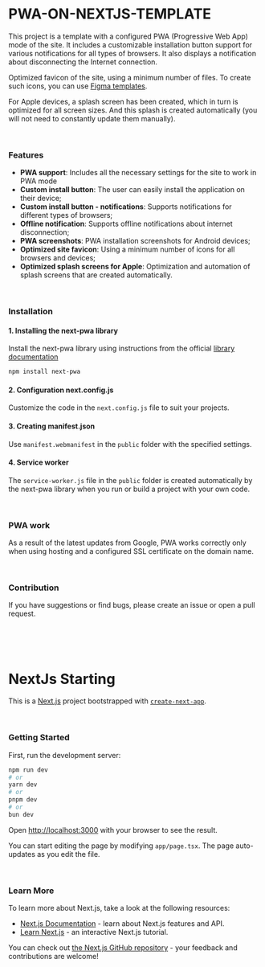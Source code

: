 # PWA-ON-NEXTJS-TEMPLATE

This project is a template with a configured PWA (Progressive Web App) mode of the site. It includes a customizable installation button support for various notifications for all types of browsers. It also displays a notification about disconnecting the Internet connection.

Optimized favicon of the site, using a minimum number of files. To create such icons, you can use [Figma templates](https://www.figma.com/community/file/1380577671249157222/website-icon-adaptation).

For Apple devices, a splash screen has been created, which in turn is optimized for all screen sizes. And this splash is created automatically (you will not need to constantly update them manually).

<br />

### Features

- **PWA support**: Includes all the necessary settings for the site to work in PWA mode
- **Custom install button**: The user can easily install the application on their device;
- **Custom install button - notifications**: Supports notifications for different types of browsers;
- **Offline notification**: Supports offline notifications about internet disconnection;
- **PWA screenshots**: PWA installation screenshots for Android devices;
- **Optimized site favicon**: Using a minimum number of icons for all browsers and devices;
- **Optimized splash screens for Apple**: Optimization and automation of splash screens that are created automatically.

<br />

### Installation

#### 1. Installing the next-pwa library

Install the next-pwa library using instructions from the official [library documentation](https://www.npmjs.com/package/next-pwa)

```bash
npm install next-pwa
```

#### 2. Configuration next.config.js

Customize the code in the `next.config.js` file to suit your projects.

#### 3. Creating manifest.json

Use `manifest.webmanifest` in the `public` folder with the specified settings.

#### 4. Service worker

The `service-worker.js` file in the `public` folder is created automatically by the next-pwa library when you run or build a project with your own code.

<br />

### PWA work

As a result of the latest updates from Google, PWA works correctly only when using hosting and a configured SSL certificate on the domain name.

<br />

### Contribution

If you have suggestions or find bugs, please create an issue or open a pull request.

<br /><br /><br />

# NextJs Starting

This is a [Next.js](https://nextjs.org/) project bootstrapped with [`create-next-app`](https://github.com/vercel/next.js/tree/canary/packages/create-next-app).

<br />

### Getting Started

First, run the development server:

```bash
npm run dev
# or
yarn dev
# or
pnpm dev
# or
bun dev
```

Open [http://localhost:3000](http://localhost:3000) with your browser to see the result.

You can start editing the page by modifying `app/page.tsx`. The page auto-updates as you edit the file.

<br />

### Learn More

To learn more about Next.js, take a look at the following resources:

- [Next.js Documentation](https://nextjs.org/docs) - learn about Next.js features and API.
- [Learn Next.js](https://nextjs.org/learn) - an interactive Next.js tutorial.

You can check out [the Next.js GitHub repository](https://github.com/vercel/next.js/) - your feedback and contributions are welcome!
